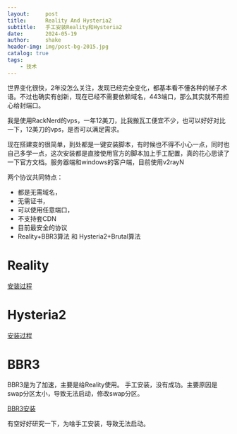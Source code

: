 ```yaml
---
layout:     post
title:      Reality And Hysteria2
subtitle:   手工安装Reality和Hysteria2
date:       2024-05-19
author:     shake
header-img: img/post-bg-2015.jpg
catalog: true
tags:
    - 技术
---
```


世界变化很快，2年没怎么关注，发现已经完全变化，都基本看不懂各种的梯子术语。不过也确实有创新，现在已经不需要依赖域名，443端口，那么其实就不用担心给封端口。

我是使用RackNerd的vps，一年12美刀，比我搬瓦工便宜不少，也可以好好对比一下，12美刀的vps，是否可以满足需求。

现在搭建变的很简单，到处都是一键安装脚本，有时候也不得不小心一点，同时也自己多学一点，这次安装都是直接使用官方的脚本加上手工配置，真的花心思读了一下官方文档。服务器端和windows的客户端，目前使用v2rayN

两个协议共同特点：

* 都是无需域名，
* 无需证书，
* 可以使用任意端口，
* 不支持套CDN
* 目前最安全的协议
* Reality+BBR3算法 和 Hysteria2+Brutal算法

# Reality

[安装过程](https://github.com/shake/Xray-install)

# Hysteria2

[安装过程](https://github.com/shake/hysteria)

# BBR3

BBR3是为了加速，主要是给Reality使用。
手工安装，没有成功。主要原因是swap分区太小，导致无法启动，修改swap分区。

[BBR3安装](https://github.com/shake/xray-install/)

有空好好研究一下，为啥手工安装，导致无法启动。





